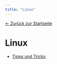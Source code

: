 ```yaml
---
title: "Linux"
---
```


[← Zurück zur Startseite](../)


# Linux

*   [Tipps und Tricks](linux_tipps_and_tricks)